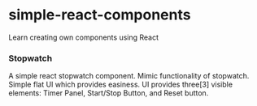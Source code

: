 # simple-react-components
Learn creating own components using React  

### Stopwatch
A simple react stopwatch component. Mimic functionality of stopwatch. Simple flat UI which provides easiness. UI provides three[3] visible elements: Timer Panel, Start/Stop Button, and Reset button.


